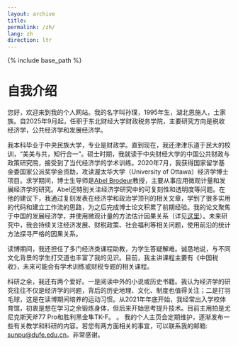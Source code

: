 ```yaml
---
layout: archive
title: 
permalink: /zh/
lang: zh
direction: ltr
---
```

{% include base_path %}

自我介绍
======

您好，欢迎来到我的个人网站。我的名字叫孙璞，1995年生，湖北恩施人，土家族。自2025年9月起，任职于东北财经大学财政税务学院，主要研究方向是税收经济学，公共经济学和发展经济学。

我本科毕业于中央民族大学，专业是财政学。直到现在，我还津津乐道于民大的校训，“美美与共，知行合一”。硕士时期，我就读于中央财经大学的中国公共财政与政策研究院，接受到了当代经济学的学术训练。2020年7月，我获得国家留学基金委国家公派奖学金资助，攻读渥太华大学（University of Ottawa）经济学博士项目。求学期间，博士生导师是[Abel Brodeur](https://sites.google.com/site/abelbrodeur/home?authuser=0)教授，主要从事应用微观计量和发展经济学的研究。Abel还特别关注经济学研究中的可复刻性和透明度等问题。在他的建议下，我通过复刻发表在经济学和政治学顶刊的相关文章，学到了很多实用的代码和建立工作流的思路，为之后完成博士论文积累了前期经验。我的论文聚焦于中国的发展经济学，并使用微观计量的方法估计因果关系（详见[这里](https://larrypusun.github.io/research/)）。未来研究中，我会持续关注经济发展、财税政策、社会福利等相关问题，使用前沿的统计方法探寻严格的因果关系。

读博期间，我还担任了多门经济类课程助教，为学生答疑解难。诚恳地说，与不同文化背景的学生打交道也丰富了我的见识。目前，我主讲课程主要有《中国税收》，未来可能会有学术训练或财税专题的相关课程。

科研之余，我还有两个爱好。一是阅读中外的小说或历史书籍。我认为经济学的研究往往不仅是经济学的问题，背后的历史地理、文化、制度也值得关注；二是打羽毛球，这是在读博期间培养的运动习惯。从2021年年底开始，我经常出入学校体育馆，初衷是想在学习之余锻炼身体，但后来开始思考提升技术。目前主用拍是尤尼克斯天斧77 Pro和胜利黑金隼TK-F。
。
我的个人主页会定期维护，逐渐发布一些有关教学和科研的内容。若您有两方面相关的事宜，可以联系我的邮箱: sunpu@dufe.edu.cn。非常感谢。
